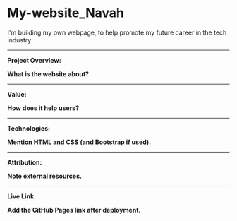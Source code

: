 # My-website_Navah
I'm building my own webpage, to help promote my future career in the tech industry
<hr>

<strong>Project Overview:<strong> 
<p>What is the website about?<p>
<hr>
  
<strong>Value:<strong>
<p>How does it help users?</p>
<hr>

<strong>Technologies: </strong>
<p>Mention HTML and CSS (and Bootstrap if used).</p>
<hr>
<strong>Attribution: </strong>

Note external resources.
<hr>

<strong>Live Link:</strong>
<p>Add the GitHub Pages link after deployment.</p>

